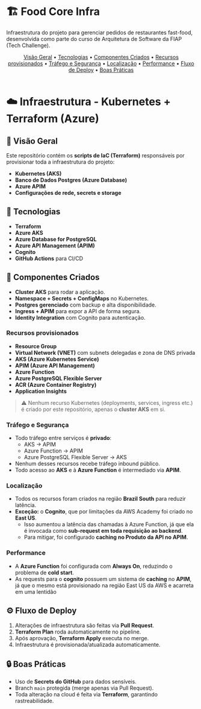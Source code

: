 # 🏗️ Food Core Infra

Infraestrutura do projeto para gerenciar pedidos de restaurantes fast-food, desenvolvida como parte do curso de Arquitetura de Software
da FIAP (Tech Challenge).

<div align="center">
  <a href="#visao-geral">Visão Geral</a> •
  <a href="#tecnologias">Tecnologias</a> •
  <a href="#componentes-criados">Componentes Criados</a> •
  <a href="#recursos-provisionados">Recursos provisionados</a> •
  <a href="#trafego-e-segurança">Tráfego e Segurança</a> •
  <a href="#localizacao">Localização</a> •
  <a href="#Performance">Performance</a> •
  <a href="#fluxo-de-deploy">Fluxo de Deploy</a> •
  <a href="#boas-praticas">Boas Práticas</a>
</div><br>

# ☁️ Infraestrutura - Kubernetes + Terraform (Azure)

## 📖 Visão Geral

Este repositório contém os **scripts de IaC (Terraform)** responsáveis por provisionar toda a infraestrutura do projeto:

- **Kubernetes (AKS)**
- **Banco de Dados Postgres (Azure Database)**
- **Azure APIM**
- **Configurações de rede, secrets e storage**

## 🚀 Tecnologias

- **Terraform**
- **Azure AKS**
- **Azure Database for PostgreSQL**
- **Azure API Management (APIM)**
- **Cognito**
- **GitHub Actions** para CI/CD

## 🧩 Componentes Criados

- **Cluster AKS** para rodar a aplicação.
- **Namespace + Secrets + ConfigMaps** no Kubernetes.
- **Postgres gerenciado** com backup e alta disponibilidade.
- **Ingress + APIM** para expor a API de forma segura.
- **Identity Integration** com Cognito para autenticação.

### Recursos provisionados

- **Resource Group**
- **Virtual Network (VNET)** com subnets delegadas e zona de DNS privada
- **AKS (Azure Kubernetes Service)**
- **APIM (Azure API Management)**
- **Azure Function**
- **Azure PostgreSQL Flexible Server**
- **ACR (Azure Container Registry)**
- **Application Insights**

> ⚠️ Nenhum recurso Kubernetes (deployments, services, ingress etc.) é criado por este repositório, apenas o **cluster AKS** em si.

### Tráfego e Segurança

- Todo tráfego entre serviços é **privado**:
  - AKS → APIM
  - Azure Function → APIM
  - Azure PostgreSQL Flexible Server → AKS
- Nenhum desses recursos recebe tráfego inbound público.
- Todo acesso ao **AKS** e à **Azure Function** é intermediado via **APIM**.

### Localização

- Todos os recursos foram criados na região **Brazil South** para reduzir latência.
- **Exceção:** o **Cognito**, que por limitações da AWS Academy foi criado no **East US**.
  - Isso aumentou a latência das chamadas à Azure Function, já que ela é invocada como **sub-request em toda requisição ao backend**.
  - Para mitigar, foi configurado **caching no Produto da API no APIM**.

### Performance

- A **Azure Function** foi configurada com **Always On**, reduzindo o problema de **cold start**.
- As requests para o **cognito** possuem um sistema de **caching** no **APIM**, já que o mesmo está provisionado na região East US da AWS e acarreta em uma lentidão

## ⚙️ Fluxo de Deploy

1. Alterações de infraestrutura são feitas via **Pull Request**.
2. **Terraform Plan** roda automaticamente no pipeline.
3. Após aprovação, **Terraform Apply** executa no merge.
4. Infraestrutura é provisionada/atualizada automaticamente.

## 🔒 Boas Práticas

- Uso de **Secrets do GitHub** para dados sensíveis.
- Branch `main` protegida (merge apenas via Pull Request).
- Toda alteração na cloud é feita via **Terraform**, garantindo rastreabilidade.
